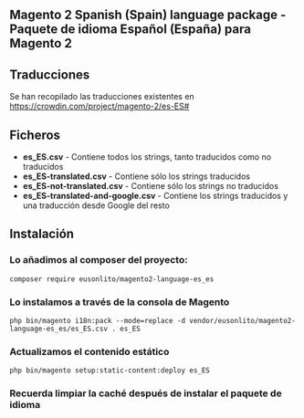 ## Magento 2 Spanish (Spain) language package - Paquete de idioma Español (España) para Magento 2

## Traducciones

Se han recopilado las traducciones existentes en https://crowdin.com/project/magento-2/es-ES#

## Ficheros

* **es_ES.csv** - Contiene todos los strings, tanto traducidos como no traducidos
* **es_ES-translated.csv** - Contiene sólo los strings traducidos
* **es_ES-not-translated.csv** - Contiene sólo los strings no traducidos
* **es_ES-translated-and-google.csv** - Contiene los strings traducidos y una traducción desde Google del resto

## Instalación

### Lo añadimos al composer del proyecto:

```
composer require eusonlito/magento2-language-es_es
```

### Lo instalamos a través de la consola de Magento

```
php bin/magento i18n:pack --mode=replace -d vendor/eusonlito/magento2-language-es_es/es_ES.csv . es_ES
```

### Actualizamos el contenido estático

```
php bin/magento setup:static-content:deploy es_ES
```

### Recuerda limpiar la caché después de instalar el paquete de idioma
